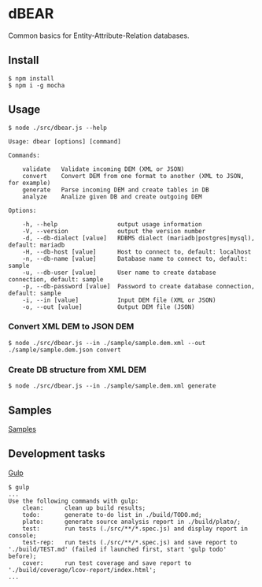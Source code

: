 # dBEAR

Common basics for Entity-Attribute-Relation databases.


## Install

    $ npm install
    $ npm i -g mocha


## Usage

    $ node ./src/dbear.js --help

    Usage: dbear [options] [command]
    
    Commands:
    
        validate   Validate incoming DEM (XML or JSON)
        convert    Convert DEM from one format to another (XML to JSON, for example)
        generate   Parse incoming DEM and create tables in DB
        analyze    Analize given DB and create outgoing DEM
    
    Options:
    
        -h, --help                 output usage information
        -V, --version              output the version number
        -d, --db-dialect [value]   RDBMS dialect (mariadb|postgres|mysql), default: mariadb
        -H, --db-host [value]      Host to connect to, default: localhost
        -n, --db-name [value]      Database name to connect to, default: sample
        -u, --db-user [value]      User name to create database connection, default: sample
        -p, --db-password [value]  Password to create database connection, default: sample
        -i, --in [value]           Input DEM file (XML or JSON)
        -o, --out [value]          Output DEM file (JSON)


### Convert XML DEM to JSON DEM

    $ node ./src/dbear.js --in ./sample/sample.dem.xml --out ./sample/sample.dem.json convert

### Create DB structure from XML DEM 

    $ node ./src/dbear.js --in ./sample/sample.dem.xml generate


## Samples

[Samples](./sample/)

## Development tasks
[Gulp](https://github.com/gulpjs/gulp)

    $ gulp
    ...
    Use the following commands with gulp:
        clean:      clean up build results;
        todo:       generate to-do list in ./build/TODO.md;
        plato:      generate source analysis report in ./build/plato/;
        test:       run tests (./src/**/*.spec.js) and display report in console;
        test-rep:   run tests (./src/**/*.spec.js) and save report to './build/TEST.md' (failed if launched first, start 'gulp todo' before);
        cover:      run test coverage and save report to './build/coverage/lcov-report/index.html';
    ...
